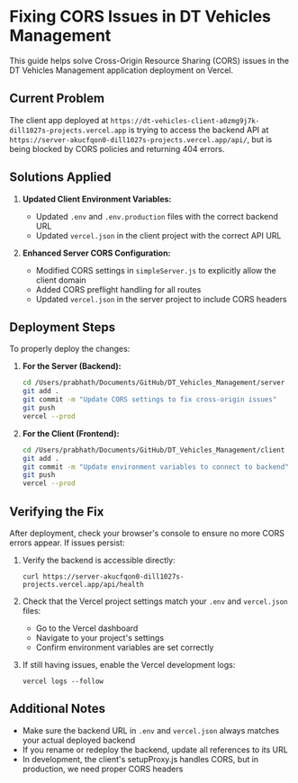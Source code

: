 # Fixing CORS Issues in DT Vehicles Management

This guide helps solve Cross-Origin Resource Sharing (CORS) issues in the DT Vehicles Management application deployment on Vercel.

## Current Problem

The client app deployed at `https://dt-vehicles-client-a0zmg9j7k-dill1027s-projects.vercel.app` is trying to access the backend API at `https://server-akucfqon0-dill1027s-projects.vercel.app/api/`, but is being blocked by CORS policies and returning 404 errors.

## Solutions Applied

1. **Updated Client Environment Variables:**
   - Updated `.env` and `.env.production` files with the correct backend URL
   - Updated `vercel.json` in the client project with the correct API URL

2. **Enhanced Server CORS Configuration:**
   - Modified CORS settings in `simpleServer.js` to explicitly allow the client domain
   - Added CORS preflight handling for all routes
   - Updated `vercel.json` in the server project to include CORS headers

## Deployment Steps

To properly deploy the changes:

1. **For the Server (Backend):**
   ```bash
   cd /Users/prabhath/Documents/GitHub/DT_Vehicles_Management/server
   git add .
   git commit -m "Update CORS settings to fix cross-origin issues"
   git push
   vercel --prod
   ```

2. **For the Client (Frontend):**
   ```bash
   cd /Users/prabhath/Documents/GitHub/DT_Vehicles_Management/client
   git add .
   git commit -m "Update environment variables to connect to backend"
   git push
   vercel --prod
   ```

## Verifying the Fix

After deployment, check your browser's console to ensure no more CORS errors appear. If issues persist:

1. Verify the backend is accessible directly:
   ```
   curl https://server-akucfqon0-dill1027s-projects.vercel.app/api/health
   ```

2. Check that the Vercel project settings match your `.env` and `vercel.json` files:
   - Go to the Vercel dashboard
   - Navigate to your project's settings
   - Confirm environment variables are set correctly

3. If still having issues, enable the Vercel development logs:
   ```
   vercel logs --follow
   ```

## Additional Notes

- Make sure the backend URL in `.env` and `vercel.json` always matches your actual deployed backend
- If you rename or redeploy the backend, update all references to its URL
- In development, the client's setupProxy.js handles CORS, but in production, we need proper CORS headers
